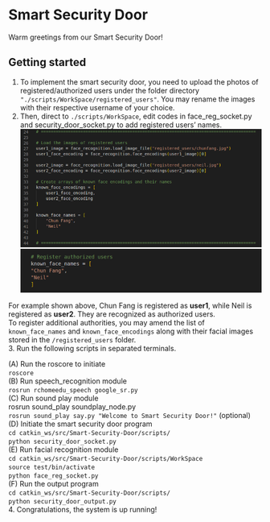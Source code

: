 # Smart Security Door
Warm greetings from our Smart Security Door!

## Getting started
1. To implement the smart security door, you need to upload the photos of registered/authorized users under the folder directory `"./scripts/WorkSpace/registered_users"`. You may rename the images with their respective username of your choice.  
2. Then, direct to `./scripts/WorkSpace`, edit codes in face_reg_socket.py and security_door_socket.py to add registered users’ names.  
![add registered users1](./scripts/samples/add_registered_users_code1.png)
![add registered users2](./scripts/samples/add_registered_users_code2.png)
  
For example shown above, Chun Fang is registered as **user1**, while Neil is registered as **user2**. They are recognized as authorized users.  
To register additional authorities, you may amend the list of `known_face_names` and `known_face_encodings` along with their facial images stored in the `/registered_users` folder.  
3. Run the following scripts in separated terminals.

(A) Run the roscore to initiate  
`roscore`  
(B) Run speech_recognition module  
`rosrun rchomeedu_speech google_sr.py`  
(C) Run sound play module  
rosrun sound_play soundplay_node.py  
`rosrun sound_play say.py "Welcome to Smart Security Door!"` (optional)  
(D) Initiate the smart security door program  
`cd catkin_ws/src/Smart-Security-Door/scripts/`  
`python security_door_socket.py`  
(E) Run facial recognition module  
`cd catkin_ws/src/Smart-Security-Door/scripts/WorkSpace`  
`source test/bin/activate`  
`python face_reg_socket.py`  
(F) Run the output program  
`cd catkin_ws/src/Smart-Security-Door/scripts/`  
`python security_door_output.py`  
4. Congratulations, the system is up running!